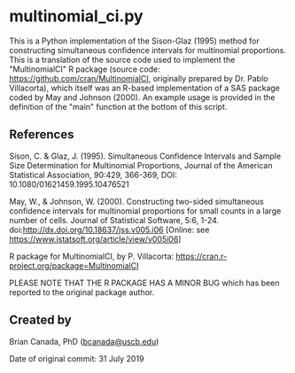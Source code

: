 # multinomial_ci.py

This is a Python implementation of the Sison-Glaz (1995) method for 
constructing simultaneous confidence intervals for multinomial proportions. 
This is a translation of the source code used to implement the "MultinomialCI" 
R package (source code: https://github.com/cran/MultinomialCI, originally
prepared by Dr. Pablo Villacorta), which itself was an R-based implementation 
of a SAS package coded by May and Johnson (2000).
An example usage is provided in the definition of the "main" function at
the bottom of this script.

## References
Sison, C. &  Glaz, J. (1995). Simultaneous Confidence Intervals and 
   Sample Size Determination for Multinomial Proportions, Journal of the 
   American Statistical Association, 90:429, 366-369, 
   DOI: 10.1080/01621459.1995.10476521
   
May, W., & Johnson, W. (2000). Constructing two-sided simultaneous confidence 
   intervals for multinomial proportions for small counts in a large number of 
   cells. Journal of Statistical Software, 5:6, 1-24. 
   doi:http://dx.doi.org/10.18637/jss.v005.i06
   [Online: see https://www.jstatsoft.org/article/view/v005i06]
   
R package for MultinomialCI, by P. Villacorta:
https://cran.r-project.org/package=MultinomialCI
   
PLEASE NOTE THAT THE R PACKAGE HAS A MINOR BUG which has been reported
to the original package author.

## Created by
Brian Canada, PhD (bcanada@uscb.edu) 

Date of original commit: 31 July 2019
